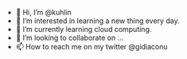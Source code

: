 - 👋 Hi, I’m @kuhlin
- 👀 I’m interested in learning a new thing every day.
- 🌱 I’m currently learning cloud computing.
- 💞️ I’m looking to collaborate on ...
- 📫 How to reach me on my twitter @gidiaconu

<!---
kuhlin/kuhlin is a ✨ special ✨ repository because its `README.md` (this file) appears on your GitHub profile.
You can click the Preview link to take a look at your changes.
--->
